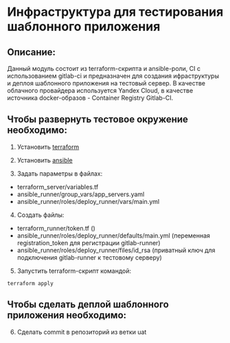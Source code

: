 # Инфраструктура для тестирования шаблонного приложения

## Описание:

Данный модуль состоит из terraform-скрипта и ansible-роли, CI с использованием gitlab-ci и предназначен для создания ифраструктуры и деплоя шаблонного приложения на тестовый сервер. В качестве облачного провайдера используется Yandex Cloud, в качестве источника docker-образов - Container Registry Gitlab-CI.

## Чтобы развернуть тестовое окружение необходимо:

1. Установить [terraform](https://learn.hashicorp.com/tutorials/terraform/install-cli)

2. Установить [ansible](https://docs.ansible.com/ansible/latest/installation_guide/intro_installation.html)

3. Задать параметры в файлах:

- terraform_server/variables.tf
- ansible_runner/group_vars/app_servers.yaml
- ansible_runner/roles/deploy_runner/vars/main.yml

4. Создать файлы:

- terraform_runner/token.tf ()
- ansible_runner/roles/deploy_runner/defaults/main.yml (переменная registration_token для регистрации gitlab-runner)
- ansible_runner/roles/deploy_runner/files/id_rsa (приватный ключ для подключения gitlab-runner к тестовому серверу)

5. Запустить terraform-скрипт командой:
```
terraform apply
```

## Чтобы сделать деплой шаблонного приложения необходимо:

6. Сделать commit в репозиторий из ветки uat
